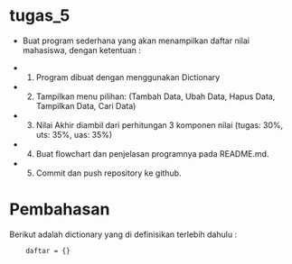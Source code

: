 # tugas_5

* Buat program sederhana yang akan menampilkan daftar nilai mahasiswa, dengan ketentuan :


* 1. Program dibuat dengan menggunakan Dictionary
* 2. Tampilkan menu pilihan: (Tambah Data, Ubah Data, Hapus Data, Tampilkan Data, Cari Data)
* 3. Nilai Akhir diambil dari perhitungan 3 komponen nilai (tugas: 30%, uts: 35%, uas: 35%)
* 4. Buat flowchart dan penjelasan programnya pada README.md.
* 5. Commit dan push repository ke github.

# Pembahasan
Berikut adalah dictionary yang di definisikan terlebih dahulu :
        
        daftar = {}

